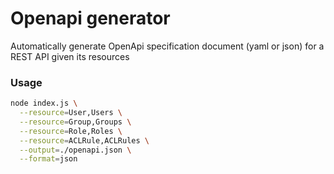 # Openapi generator

Automatically generate OpenApi specification document (yaml or json) for a REST API given its resources


### Usage

```bash
node index.js \
  --resource=User,Users \
  --resource=Group,Groups \
  --resource=Role,Roles \
  --resource=ACLRule,ACLRules \
  --output=./openapi.json \
  --format=json
```